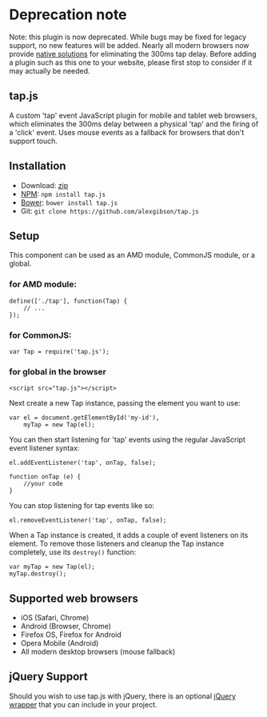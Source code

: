 Deprecation note
================

Note: this plugin is now deprecated. While bugs may be fixed for legacy support,
no new features will be added. Nearly all modern browsers now provide [native
solutions](http://patrickhlauke.github.io/touch/tests/results/#suppressing-300ms-delay)
for eliminating the 300ms tap delay. Before adding a plugin such as this one to
your website, please first stop to consider if it may actually be needed.

tap.js
------

A custom 'tap' event JavaScript plugin for mobile and tablet web browsers, which eliminates the 300ms delay between a physical 'tap' and the firing of a 'click' event. Uses mouse events as a fallback for browsers that don't support touch.

Installation
------------

* Download: [zip](https://github.com/alexgibson/tap.js/zipball/master)
* [NPM](https://www.npmjs.org/): `npm install tap.js`
* [Bower](https://github.com/twitter/bower/): `bower install tap.js`
* Git: `git clone https://github.com/alexgibson/tap.js`

Setup
-----

This component can be used as an AMD module, CommonJS module, or a global.

### for AMD module:
```
define(['./tap'], function(Tap) {
    // ...
});
```

### for CommonJS:
```
var Tap = require('tap.js');
```

### for global in the browser

```
<script src="tap.js"></script>
```

Next create a new Tap instance, passing the element you want to use:

```
var el = document.getElementById('my-id'),
	myTap = new Tap(el);
```

You can then start listening for 'tap' events using the regular JavaScript event listener syntax:

```
el.addEventListener('tap', onTap, false);

function onTap (e) {
	//your code
}
```

You can stop listening for tap events like so:

```
el.removeEventListener('tap', onTap, false);
```

When a Tap instance is created, it adds a couple of event listeners on its element.
To remove those listeners and cleanup the Tap instance completely, use its `destroy()` function:

```
var myTap = new Tap(el);
myTap.destroy();
```

Supported web browsers
---------------------------------------

- iOS (Safari, Chrome)
- Android (Browser, Chrome)
- Firefox OS, Firefox for Android
- Opera Mobile (Android)
- All modern desktop browsers (mouse fallback)

jQuery Support
---------------------------------------

Should you wish to use tap.js with jQuery, there is an optional [jQuery wrapper](https://github.com/alexgibson/tap.js/blob/master/jquery.tap.js) that you can include in your project.

